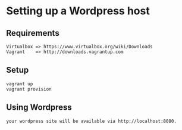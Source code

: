 # Setting up a Wordpress host #

## Requirements ##
    Virtualbox => https://www.virtualbox.org/wiki/Downloads
    Vagrant    => http://downloads.vagrantup.com

## Setup ##
    vagrant up
    vagrant provision

## Using Wordpress ##
	your wordpress site will be available via http://localhost:8080.